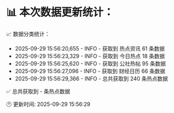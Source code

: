 📊 本次数据更新统计：
==========================

📈 数据分类统计：
- 2025-09-29 15:56:20,655 - INFO - 获取到 热点资讯 61 条数据
- 2025-09-29 15:56:23,329 - INFO - 获取到 今日热点 18 条数据
- 2025-09-29 15:56:25,620 - INFO - 获取到 公社热帖 95 条数据
- 2025-09-29 15:56:27,096 - INFO - 获取到 财经日历 66 条数据
- 2025-09-29 15:56:29,366 - INFO - 总共获取到 240 条热点数据

✅ 总共获取到 - 条热点数据

🕐 更新时间: 2025-09-29 15:56:29
